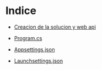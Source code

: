 # Indice

- [Creacion de la solucion y web api](https://github.com/daniel18acevedo/DA2-Tecnologia/blob/feature/web-api/creacion-del-proyecto.md)

- [Program.cs](https://github.com/daniel18acevedo/DA2-Tecnologia/blob/feature/web-api/program.md)

- [Appsettings.json](https://github.com/daniel18acevedo/DA2-Tecnologia/blob/feature/web-api/appsettings.md)

- [Launchsettings.json](https://github.com/daniel18acevedo/DA2-Tecnologia/blob/feature/web-api/appsettings.md)
